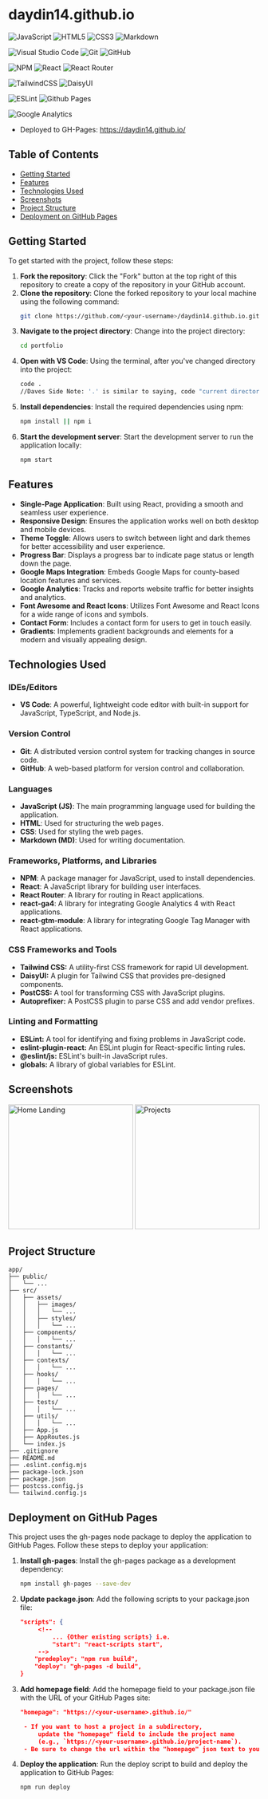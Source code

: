 # daydin14.github.io

![JavaScript](https://img.shields.io/badge/javascript-%23323330.svg?style=for-the-badge&logo=javascript&logoColor=%23F7DF1E)
![HTML5](https://img.shields.io/badge/html5-%23E34F26.svg?style=for-the-badge&logo=html5&logoColor=white)
![CSS3](https://img.shields.io/badge/css3-%231572B6.svg?style=for-the-badge&logo=css3&logoColor=white)
![Markdown](https://img.shields.io/badge/markdown-%23000000.svg?style=for-the-badge&logo=markdown&logoColor=white)

![Visual Studio Code](https://img.shields.io/badge/Visual%20Studio%20Code-0078d7.svg?style=for-the-badge&logo=visual-studio-code&logoColor=white)
![Git](https://img.shields.io/badge/git-%23F05033.svg?style=for-the-badge&logo=git&logoColor=white)
![GitHub](https://img.shields.io/badge/github-%23121011.svg?style=for-the-badge&logo=github&logoColor=white)

![NPM](https://img.shields.io/badge/NPM-%23CB3837.svg?style=for-the-badge&logo=npm&logoColor=white)
![React](https://img.shields.io/badge/react-%2320232a.svg?style=for-the-badge&logo=react&logoColor=%2361DAFB)
![React Router](https://img.shields.io/badge/React_Router-CA4245?style=for-the-badge&logo=react-router&logoColor=white)

![TailwindCSS](https://img.shields.io/badge/tailwindcss-%2338B2AC.svg?style=for-the-badge&logo=tailwind-css&logoColor=white)
![DaisyUI](https://img.shields.io/badge/daisyui-5A0EF8?style=for-the-badge&logo=daisyui&logoColor=white)

![ESLint](https://img.shields.io/badge/ESLint-4B3263?style=for-the-badge&logo=eslint&logoColor=white)
![Github Pages](https://img.shields.io/badge/github%20pages-121013?style=for-the-badge&logo=github&logoColor=white)

![Google Analytics](https://img.shields.io/badge/Google%20Analytics-E37400?style=for-the-badge&logo=google%20analytics&logoColor=white)

- Deployed to GH-Pages: https://daydin14.github.io/

## Table of Contents

- [Getting Started](#getting-started)
- [Features](#features)
- [Technologies Used](#technologies-used)
- [Screenshots](#screenshots)
- [Project Structure](#project-structure)
- [Deployment on GitHub Pages](#deployment-on-github-pages)

## Getting Started

To get started with the project, follow these steps:

1. **Fork the repository**: Click the "Fork" button at the top right of this repository to create a copy of the repository in your GitHub account.
2. **Clone the repository**: Clone the forked repository to your local machine using the following command:
   ```bash
   git clone https://github.com/<your-username>/daydin14.github.io.git
   ```
3. **Navigate to the project directory**: Change into the project directory:
   ```bash
   cd portfolio
   ```
4. **Open with VS Code**: Using the terminal, after you've changed directory into the project:
   ```bash
   code .
   //Daves Side Note: '.' is similar to saying, code "current directory"
   ```
5. **Install dependencies**: Install the required dependencies using npm:
   ```bash
   npm install || npm i
   ```
6. **Start the development server**: Start the development server to run the application locally:
   ```bash
   npm start
   ```

## Features

- **Single-Page Application**: Built using React, providing a smooth and seamless user experience.
- **Responsive Design**: Ensures the application works well on both desktop and mobile devices.
- **Theme Toggle**: Allows users to switch between light and dark themes for better accessibility and user experience.
- **Progress Bar**: Displays a progress bar to indicate page status or length down the page.
- **Google Maps Integration**: Embeds Google Maps for county-based location features and services.
- **Google Analytics**: Tracks and reports website traffic for better insights and analytics.
- **Font Awesome and React Icons**: Utilizes Font Awesome and React Icons for a wide range of icons and symbols.
- **Contact Form**: Includes a contact form for users to get in touch easily.
- **Gradients**: Implements gradient backgrounds and elements for a modern and visually appealing design.

## Technologies Used

### IDEs/Editors

- **VS Code**: A powerful, lightweight code editor with built-in support for JavaScript, TypeScript, and Node.js.

### Version Control

- **Git**: A distributed version control system for tracking changes in source code.
- **GitHub**: A web-based platform for version control and collaboration.

### Languages

- **JavaScript (JS)**: The main programming language used for building the application.
- **HTML**: Used for structuring the web pages.
- **CSS**: Used for styling the web pages.
- **Markdown (MD)**: Used for writing documentation.

### Frameworks, Platforms, and Libraries

- **NPM**: A package manager for JavaScript, used to install dependencies.
- **React**: A JavaScript library for building user interfaces.
- **React Router**: A library for routing in React applications.
- **react-ga4**: A library for integrating Google Analytics 4 with React applications.
- **react-gtm-module**: A library for integrating Google Tag Manager with React applications.

### CSS Frameworks and Tools

- **Tailwind CSS:** A utility-first CSS framework for rapid UI development.
- **DaisyUI:** A plugin for Tailwind CSS that provides pre-designed components.
- **PostCSS:** A tool for transforming CSS with JavaScript plugins.
- **Autoprefixer:** A PostCSS plugin to parse CSS and add vendor prefixes.

### Linting and Formatting

- **ESLint:** A tool for identifying and fixing problems in JavaScript code.
- **eslint-plugin-react:** An ESLint plugin for React-specific linting rules.
- **@eslint/js:** ESLint's built-in JavaScript rules.
- **globals:** A library of global variables for ESLint.

## Screenshots

<img src="./assets/screenshots/home-light.png" alt="Home Landing" height="250" />
<img src="./assets/screenshots/projects-light.png" alt="Projects" height="250" />

## Project Structure

```
app/
├── public/
│   └── ...
├── src/
│   ├── assets/
│   │   ├── images/
│   │   │   └── ...
│   │   ├── styles/
│   │   │   └── ...
│   ├── components/
│   │   │   └── ...
│   ├── constants/
│   │   │   └── ...
│   ├── contexts/
│   │   │   └── ...
│   ├── hooks/
│   │   │   └── ...
│   ├── pages/
│   │   │   └── ...
│   ├── tests/
│   │   │   └── ...
│   ├── utils/
│   │   │   └── ...
│   ├── App.js
│   ├── AppRoutes.js
│   └── index.js
├── .gitignore
├── README.md
├── .eslint.config.mjs
├── package-lock.json
├── package.json
├── postcss.config.js
└── tailwind.config.js
```

## Deployment on GitHub Pages

This project uses the gh-pages node package to deploy the application to GitHub Pages.
Follow these steps to deploy your application:

1. **Install gh-pages**: Install the gh-pages package as a development dependency:
   ```bash
   npm install gh-pages --save-dev
   ```
2. **Update package.json**: Add the following scripts to your package.json file:
   ```json
   "scripts": {
        <!--
            ... {Other existing scripts} i.e.
            "start": "react-scripts start",
        -->
       "predeploy": "npm run build",
       "deploy": "gh-pages -d build",
   }
   ```
3. **Add homepage field**: Add the homepage field to your package.json file with the URL of your GitHub Pages site:

   ```json
   "homepage": "https://<your-username>.github.io/"

    - If you want to host a project in a subdirectory,
        update the "homepage" field to include the project name
        (e.g., `https://<your-username>.github.io/project-name`).
    - Be sure to change the url within the "homepage" json text to your GitHub username
   ```

4. **Deploy the application**: Run the deploy script to build and deploy the application to GitHub Pages:
   ```bash
   npm run deploy
   ```
